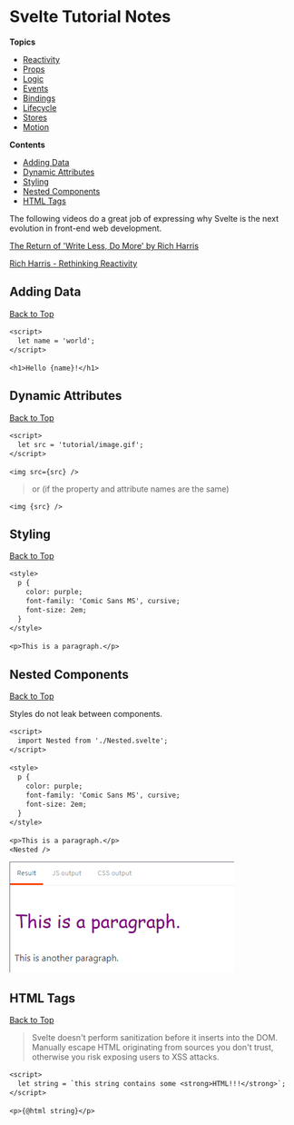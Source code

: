 # Svelte Tutorial Notes

**Topics**  
* [Reactivity](./reactivity/readme.md)
* [Props](./props/readme.md)
* [Logic](./logic/readme.md)
* [Events](./events/readme.md)
* [Bindings](./bindings/readme.md)
* [Lifecycle](./lifecycle/readme.md)
* [Stores](./stores/readme.md)
* [Motion](./motion/readme.md)

**Contents**  
* [Adding Data](#adding-data)
* [Dynamic Attributes](#dynamic-attributes)
* [Styling](#styling)
* [Nested Components](#nested-components)
* [HTML Tags](#html-tags)

The following videos do a great job of expressing why Svelte is the next evolution in front-end web development.  

[The Return of 'Write Less, Do More' by Rich Harris](https://youtu.be/BzX4aTRPzno)    

[Rich Harris - Rethinking Reactivity](https://youtu.be/AdNJ3fydeao)

## Adding Data
[Back to Top](#svelte-tutorial-notes)

```svelte
<script>
  let name = 'world';
</script>

<h1>Hello {name}!</h1>
```

## Dynamic Attributes
[Back to Top](#svelte-tutorial-notes)

```svelte
<script>
  let src = 'tutorial/image.gif';
</script>

<img src={src} />
```

> or (if the property and attribute names are the same)

```svelte
<img {src} />
```

## Styling
[Back to Top](#svelte-tutorial-notes)

```svelte
<style>
  p {
    color: purple;
    font-family: 'Comic Sans MS', cursive;
    font-size: 2em;
  }
</style>

<p>This is a paragraph.</p>
```

## Nested Components
[Back to Top](#svelte-tutorial-notes)

Styles do not leak between components.

```svelte
<script>
  import Nested from './Nested.svelte';
</script>

<style>
  p {
    color: purple;
    font-family: 'Comic Sans MS', cursive;
    font-size: 2em;
  }
</style>

<p>This is a paragraph.</p>
<Nested />
```

[![nested-components](./.images/nested-components.png)](./.images/nested-components.png)

## HTML Tags
[Back to Top](#svelte-tutorial-notes)

> Svelte doesn't perform sanitization before it inserts into the DOM. Manually escape HTML originating from sources you don't trust, otherwise you risk exposing users to XSS attacks.

```svelte
<script>
  let string = `this string contains some <strong>HTML!!!</strong>`;
</script>

<p>{@html string}</p>
```